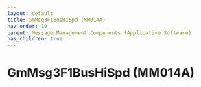 ```yaml
---
layout: default
title: GmMsg3F1BusHiSpd (MM014A)
nav_order: 10
parent: Message Management Components (Applicative Software)
has_children: true
---
```

# GmMsg3F1BusHiSpd (MM014A)
